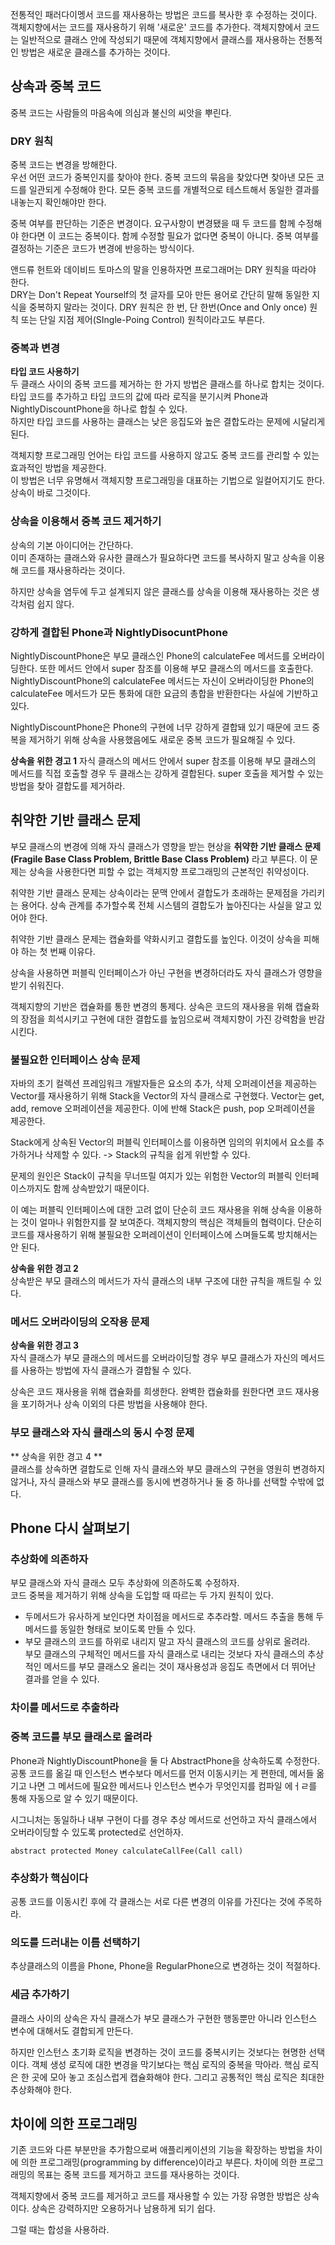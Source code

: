 전통적인 패러다이멩서 코드를 재사용하는 방법은 코드를 복사한 후 수정하는 것이다.  
객체지향에서는 코드를 재사용하기 위해 '새로운' 코드를 추가한다. 
객체지향에서 코드는 일반적으로 클래스 안에 작성되기 때문에 객체지향에서 클래스를 재사용하는 전통적인 방법은 새로운 클래스를 추가하는 것이다.

## 상속과 중복 코드
중복 코드는 사람들의 마음속에 의심과 불신의 씨앗을 뿌린다.
### DRY 원칙
중복 코드는 변경을 방해한다.  
우선 어떤 코드가 중복인지를 찾아야 한다. 중복 코드의 묶음을 찾았다면 찾아낸 모든 코드를 일관되게 수정해야 한다.
모든 중복 코드를 개별적으로 테스트해서 동일한 결과를 내놓는지 확인해야만 한다.

중복 여부를 판단하는 기준은 변경이다. 요구사항이 변경됐을 때 두 코드를 함께 수정해야 한다면 이 코드는 중복이다. 
함께 수정할 필요가 없다면 중복이 아니다. 중복 여부를 결정하는 기준은 코드가 변경에 반응하는 방식이다.

앤드류 헌트와 데이비드 토마스의 말을 인용하자면 프로그래머는 DRY 원칙을 따라야 한다.   
DRY는 Don't Repeat Yourself의 첫 글자를 모아 만든 용어로 간단히 말해 동일한 지식을 중복하지 말라는 것이다.
DRY 원칙은 한 번, 단 한번(Once and Only once) 원칙 또는 단일 지점 제어(SIngle-Poing Control) 원칙이라고도 부른다.

### 중복과 변경
**타입 코드 사용하기**  
두 클래스 사이의 중복 코드를 제거하는 한 가지 방법은 클래스를 하나로 합치는 것이다.  
타입 코드를 추가하고 타입 코드의 값에 따라 로직을 분기시켜 Phone과 NightlyDiscountPhone을 하나로 합칠 수 있다.  
하지만 타입 코드를 사용하는 클래스는 낮은 응집도와 높은 결합도라는 문제에 시달리게 된다.

객체지향 프로그래밍 언어는 타입 코드를 사용하지 않고도 중복 코드를 관리할 수 있는 효과적인 방법을 제공한다.   
이 방법은 너무 유명해서 객체지향  프로그래밍을 대표하는 기법으로 일컬어지기도 한다. 상속이 바로 그것이다.

### 상속을 이용해서 중복 코드 제거하기
상속의 기본 아이디어는 간단하다.   
이미 존재하는 클래스와 유사한 클래스가 필요하다면 코드를 복사하지 말고 상속을 이용해 코드를 재사용하라는 것이다.  

하지만 상속을 염두에 두고 설계되지 않은 클래스를 상속을 이용해 재사용하는 것은 생각처럼 쉽지 않다.  

### 강하게 결합된 Phone과 NightlyDisocuntPhone
NightlyDiscountPhone은 부모 클래스인 Phone의 calculateFee 메서드를 오버라이딩한다.
또한 메서드 안에서 super 참조를 이용해 부모 클래스의 메서드를 호출한다.
NightlyDiscountPhone의 calculateFee 메서드는 자신이 오버라이딩한 Phone의 calculateFee 메서드가 모든 통화에 대한 요금의 총합을 반환한다는 사실에 기반하고 있다.

NightlyDiscountPhone은 Phone의 구현에 너무 강하게 결합돼 있기 때문에 코드 중복을 제거하기 위해 상속을 사용했음에도 새로운 중복 코드가 필요해질 수 있다.

**상속을 위한 경고 1** 
자식 클래스의 메서드 안에서 super 참조를 이용해 부모 클래스의 메서드를 직접 호출할 경우 두 클래스는 강하게 결합된다.
super 호출을 제거할 수 있는 방법을 찾아 결합도를 제거하라.

## 취약한 기반 클래스 문제
부모 클래스의 변경에 의해 자식 클래스가 영향을 받는 현상을
**취약한 기반 클래스 문제(Fragile Base Class Problem, Brittle Base Class Problem)** 라고 부른다.
이 문제는 상속을 사용한다면 피할 수 없는 객체지향 프로그래밍의 근본적인 취약성이다.

취약한 기반 클래스 문제는 상속이라는 문맥 안에서 결합도가 초래하는 문제점을 가리키는 용어다.
상속 관계를 추가할수록 전체 시스템의 결합도가 높아진다는 사실을 알고 있어야 한다.

취약한 기반 클래스 문제는 캡슐화를 약화시키고 결합도를 높인다. 이것이 상속을 피해야 하는 첫 번째 이유다.

상속을 사용하면 퍼블릭 인터페이스가 아닌 구현을 변경하더라도 자식 클래스가 영향을 받기 쉬워진다.

객체지향의 기반은 캡슐화를 통한 변경의 통제다. 상속은 코드의 재사용을 위해 캡슐화의 장점을 희석시키고 구현에 대한 결합도를 높임으로써 객체지향이 가진 강력함을 반감시킨다.

### 불필요한 인터페이스 상속 문제
자바의 초기 컬렉션 프레임워크 개발자들은 요소의 추가, 삭제 오퍼레이션을 제공하는 Vector를 재사용하기 위해 Stack을 Vector의 자식 클래스로 구현했다.
Vector는 get, add, remove 오퍼레이션을 제공한다.
이에 반해 Stack은 push, pop 오퍼레이션을 제공한다.

Stack에게 상속된 Vector의 퍼블릭 인터페이스를 이용하면 임의의 위치에서 요소를 추가하거나 삭제할 수 있다.
-> Stack의 규칙을 쉽게 위반할 수 있다.

문제의 원인은 Stack이 규칙을 무너뜨릴 여지가 있는 위험한 Vector의 퍼블릭 인터페이스까지도 함께 상속받았기 때문이다.

이 예는 퍼블릭 인터페이스에 대한 고려 없이 단순히 코드 재사용을 위해 상속을 이용하는 것이 얼마나 위험한지를 잘 보여준다. 
객체지향의 핵심은 객체들의 협력이다. 단순히 코드를 재사용하기 위해 불필요한 오퍼레이션이 인터페이스에 스며들도록 방치해서는 안 된다.

**상속을 위한 경고 2**  
상속받은 부모 클래스의 메서드가 자식 클래스의 내부 구조에 대한 규칙을 깨트릴 수 있다.

### 메서드 오버라이딩의 오작용 문제
**상속을 위한 경고 3**  
자식 클래스가 부모 클래스의 메서드를 오버라이딩할 경우 부모 클래스가 자신의 메서드를 사용하는 방법에 자식 클래스가 결합될 수 있다.

상속은 코드 재사용을 위해 캡슐화를 희생한다. 완벽한 캡슐화를 원한다면 코드 재사용을 포기하거나 상속 이외의 다른 방법을 사용해야 한다.

### 부모 클래스와 자식 클래스의 동시 수정 문제
** 상속을 위한 경고 4 **  
클래스를 상속하면 결합도로 인해 자식 클래스와 부모 클래스의 구현을 영원히 변경하지 않거나, 자식 클래스와 부모 클래스를 동시에 변경하거나 둘 중 하나를 선택할 수밖에 없다.

## Phone 다시 살펴보기
### 추상화에 의존하자
부모 클래스와 자식 클래스 모두 추상화에 의존하도록 수정하자.  
코드 중복을 제거하기 위해 상속을 도입할 때 따르는 두 가지 원칙이 있다.
- 두메서드가 유사하게 보인다면 차이점을 메서드로 추추라할. 메서드 추출을 통해 두 메서드를 동일한 형태로 보이도록 만들 수 있다.
- 부모 클래스의 코드를 하위로 내리지 말고 자식 클래스의 코드를 상위로 올려라.  
부모 클래스의 구체적인 메서드를 자식 클래스로 내리는 것보다 자식 클래스의 추상적인 메서드를 부모 클래스오 올리는 것이 재사용성과 응집도 측면에서 더 뛰어난 결과를 얻을 수 있다.

### 차이를 메서드로 추출하라

### 중복 코드를 부모 클래스로 올려라
Phone과 NightlyDiscountPhone을 둘 다 AbstractPhone을 상속하도록 수정한다.
공통 코드를 옮길 때 인스턴스 변수보다 메서드를 먼저 이동시키는 게 편한데, 메서들 옮기고 나면 그 메서드에 필요한 메서드나 인스턴스 변수가 무엇인지를 컴파일 에ㅓㄹ를 통해 자동으로 알 수 있기 때문이다.

시그니처는 동일하나 내부 구현이 다를 경우 추상 메서드로 선언하고 자식 클래스에서 오버라이딩할 수 있도록 protected로 선언하자.
<pre><code>abstract protected Money calculateCallFee(Call call)</code></pre>

### 추상화가 핵심이다
공통 코드를 이동시킨 후에 각 클래스는 서로 다른 변경의 이유를 가진다는 것에 주목하라.


### 의도를 드러내는 이름 선택하기
추상클래스의 이름을 Phone, Phone을 RegularPhone으로 변경하는 것이 적절하다.

### 세금 추가하기
클래스 사이의 상속은 자식 클래스가 부모 클래스가 구현한 행동뿐만 아니라 인스턴스 변수에 대해서도 결합되게 만든다.

하지만 인스턴스 초기화 로직을 변경하는 것이 코드를 중복시키는 것보다는 현명한 선택이다.
객체 생성 로직에 대한 변경을 막기보다는 핵심 로직의 중복을 막아라. 핵심 로직은 한 곳에 모아 놓고 조심스럽게 캡슐화해야 한다.
그리고 공통적인 핵심 로직은 최대한 추상화해야 한다.

## 차이에 의한 프로그래밍
기존 코드와 다른 부분만을 추가함으로써 애플리케이션의 기능을 확장하는 방법을 차이에 의한 프로그래밍(programming by difference)이라고 부른다.
차이에 의한 프로그래밍의 목표는 중복 코드를 제거하고 코드를 재사용하는 것이다.

객체지향에서 중복 코드를 제거하고 코드를 재사용할 수 있는 가장 유명한 방법은 상속이다. 
상속은 강력하지만 오용하거나 남용하게 되기 쉽다.

그럴 때는 합성을 사용하라.





